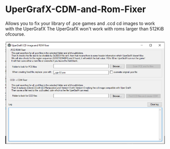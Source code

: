 # UperGrafX-CDM-and-Rom-Fixer
Allows you to fix your library of .pce games and .ccd cd images to work with the UperGrafX
The UperGrafX won't work with roms larger than 512KiB ofcourse.

![Image of UperGrafX CDM and Rom Fixer](https://raw.githubusercontent.com/Elrinth/UperGrafX-CDM-and-Rom-Fixer/main/screenshot_of_this_program.png)
